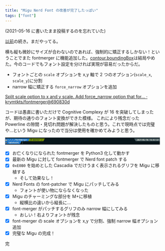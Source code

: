 ```yaml
---
title: "Migu Nerd Font の改善が完了したっぽい"
tags: ["font"]
---
```


(2021-05-16 に書いたまま投稿するのを忘れていた)

[以前](/posts/2021-05-07-i-want-to-resize-migu-icon.html)の続き。まだやってる。

横も縦も微妙にサイズが合わないのであれば、強制的に矯正するしかない！ということでまた fontmerger に機能追加した。[contour.boundingBox](https://fontforge.org/docs/scripting/python/fontforge.html#fontforge.contour.boundingBox)は結局やめた。今のコードでもフォント設定を分ければ実現が容易だったからだ。

- フォントごとの `scale` オプションを x,y 軸で 2 つのオプション(`scale_x`, `scale_y`)に分割
- narrow 幅に矯正する `force_narrow` オプションを追加

[Split scale option to x and y scale. Add force_narrow option that for… · krymtkts/fontmerger@690830d](https://github.com/krymtkts/fontmerger/commit/690830d0842a21445d7ca4e3aa367e1bbf859c31)

コードは愚直に書いただけで Cognitive Complexy が 16 を突破してしまったが、期待の通りのフォント変換ができた模様。
これにより残念だった Powerline の隙間・見切れ問題が解決したものと思う。これで現時点では完璧や...という Migu になったので当分は使用を確かめてみようと思う。

![現在のpowerline](/img/2021-05-16-terminal/mypowerline.png "現在のpowerline")

- [x] お亡くなりになられた fontmerger を Python3 化して動かす
- [x] 最新の Migu に対して fontmerger で Nerd font patch する
- [x] `0xE0B0` を始めとした Cascadia でだけうまく表示されるグリフを Migu に移植する
  - そして効果なし！
- [x] Nerd Fonts の font-patcher で Migu にパッチしてみる
  - フォントが使い物にならなくなった
- [x] Migu のチャーミングな部分を M+に移植
  - 縦横比の違いから縦長に...
- [x] font-merger がパッチするグリフのみ narrow 幅にしてみる
  - おしい！右よりフォントが残念
- [x] font-merger の scale オプションを x,y で分割、強制 narrow 幅オプション追加
- [x] 完璧な Migu の完成！

完
